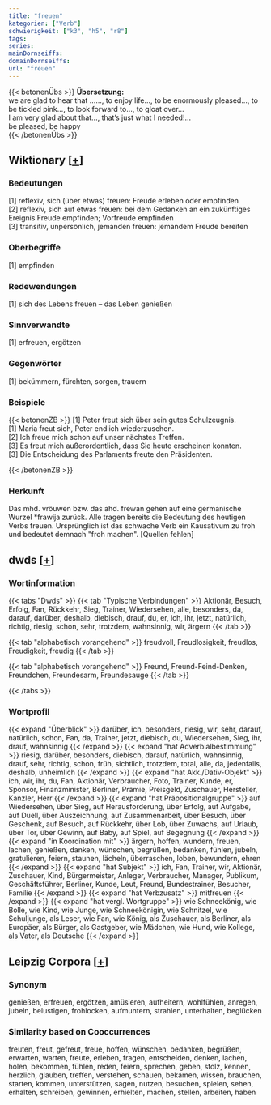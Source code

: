 ```yaml
---
title: "freuen"
kategorien: ["Verb"]
schwierigkeit: ["k3", "h5", "r8"]
tags:
series:
mainDornseiffs:
domainDornseiffs:
url: "freuen"
---
```


{{< betonenÜbs >}}
**Übersetzung:**  
we are glad to hear that …..., to enjoy life..., to be enormously pleased..., to be tickled pink..., to look forward to..., to gloat over...  
I am very glad about that..., that’s just what I needed!...  
be pleased, be happy  
{{< /betonenÜbs >}}

## Wiktionary [[+](https://de.wiktionary.org/wiki/freuen)]

### Bedeutungen
[1] reflexiv, sich (über etwas) freuen: Freude erleben oder empfinden  
[2] reflexiv, sich auf etwas freuen: bei dem Gedanken an ein zukünftiges Ereignis Freude empfinden; Vorfreude empfinden  
[3] transitiv, unpersönlich, jemanden freuen: jemandem Freude bereiten  

### Oberbegriffe
[1] empfinden  

### Redewendungen
[1] sich des Lebens freuen – das Leben genießen  

### Sinnverwandte
[1] erfreuen, ergötzen  

### Gegenwörter
[1] bekümmern, fürchten, sorgen, trauern  

### Beispiele
{{< betonenZB >}}
[1] Peter freut sich über sein gutes Schulzeugnis.  
[1] Maria freut sich, Peter endlich wiederzusehen.  
[2] Ich freue mich schon auf unser nächstes Treffen.  
[3] Es freut mich außerordentlich, dass Sie heute erscheinen konnten.  
[3] Die Entscheidung des Parlaments freute den Präsidenten.  

{{< /betonenZB >}}
### Herkunft
Das mhd. vröuwen bzw. das ahd. frewan gehen auf eine germanische Wurzel *frawija zurück. Alle tragen bereits die Bedeutung des heutigen Verbs freuen. Ursprünglich ist das schwache Verb ein Kausativum zu froh und bedeutet demnach "froh machen". [Quellen fehlen]  



## dwds [[+](https://www.dwds.de/wb/freuen)]

### Wortinformation
{{< tabs "Dwds" >}}
{{< tab "Typische Verbindungen" >}}
Aktionär, Besuch, Erfolg, Fan, Rückkehr, Sieg, Trainer, Wiedersehen, alle, besonders, da, darauf, darüber, deshalb, diebisch, drauf, du, er, ich, ihr, jetzt, natürlich, richtig, riesig, schon, sehr, trotzdem, wahnsinnig, wir, ärgern
{{< /tab >}}

{{< tab "alphabetisch vorangehend" >}}
freudvoll, Freudlosigkeit, freudlos, Freudigkeit, freudig
{{< /tab >}}

{{< tab "alphabetisch vorangehend" >}}
Freund, Freund-Feind-Denken, Freundchen, Freundesarm, Freundesauge
{{< /tab >}}

{{< /tabs >}}

### Wortprofil
{{< expand "Überblick" >}} darüber, ich, besonders, riesig, wir, sehr, darauf, natürlich, schon, Fan, da, Trainer, jetzt, diebisch, du, Wiedersehen, Sieg, ihr, drauf, wahnsinnig {{< /expand >}}
{{< expand "hat Adverbialbestimmung" >}} riesig, darüber, besonders, diebisch, darauf, natürlich, wahnsinnig, drauf, sehr, richtig, schon, früh, sichtlich, trotzdem, total, alle, da, jedenfalls, deshalb, unheimlich {{< /expand >}}
{{< expand "hat Akk./Dativ-Objekt" >}} ich, wir, ihr, du, Fan, Aktionär, Verbraucher, Foto, Trainer, Kunde, er, Sponsor, Finanzminister, Berliner, Prämie, Preisgeld, Zuschauer, Hersteller, Kanzler, Herr {{< /expand >}}
{{< expand "hat Präpositionalgruppe" >}} auf Wiedersehen, über Sieg, auf Herausforderung, über Erfolg, auf Aufgabe, auf Duell, über Auszeichnung, auf Zusammenarbeit, über Besuch, über Geschenk, auf Besuch, auf Rückkehr, über Lob, über Zuwachs, auf Urlaub, über Tor, über Gewinn, auf Baby, auf Spiel, auf Begegnung {{< /expand >}}
{{< expand "in Koordination mit" >}} ärgern, hoffen, wundern, freuen, lachen, genießen, danken, wünschen, begrüßen, bedanken, fühlen, jubeln, gratulieren, feiern, staunen, lächeln, überraschen, loben, bewundern, ehren {{< /expand >}}
{{< expand "hat Subjekt" >}} ich, Fan, Trainer, wir, Aktionär, Zuschauer, Kind, Bürgermeister, Anleger, Verbraucher, Manager, Publikum, Geschäftsführer, Berliner, Kunde, Leut, Freund, Bundestrainer, Besucher, Familie {{< /expand >}}
{{< expand "hat Verbzusatz" >}} mitfreuen {{< /expand >}}
{{< expand "hat vergl. Wortgruppe" >}} wie Schneekönig, wie Bolle, wie Kind, wie Junge, wie Schneekönigin, wie Schnitzel, wie Schuljunge, als Leser, wie Fan, wie König, als Zuschauer, als Berliner, als Europäer, als Bürger, als Gastgeber, wie Mädchen, wie Hund, wie Kollege, als Vater, als Deutsche {{< /expand >}}

## Leipzig Corpora [[+](https://corpora.uni-leipzig.de/en/res?word=freuen&corpusId=deu_newscrawl-public_2018)]


### Synonym
genießen, erfreuen, ergötzen, amüsieren, aufheitern, wohlfühlen, anregen, jubeln, belustigen, frohlocken, aufmuntern, strahlen, unterhalten, beglücken


### Similarity based on Cooccurrences
freuten, freut, gefreut, freue, hoffen, wünschen, bedanken, begrüßen, erwarten, warten, freute, erleben, fragen, entscheiden, denken, lachen, holen, bekommen, fühlen, reden, feiern, sprechen, geben, stolz, kennen, herzlich, glauben, treffen, verstehen, schauen, bekamen, wissen, brauchen, starten, kommen, unterstützen, sagen, nutzen, besuchen, spielen, sehen, erhalten, schreiben, gewinnen, erhielten, machen, stellen, arbeiten, haben

